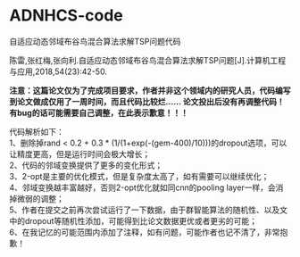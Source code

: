 # ADNHCS-code

自适应动态邻域布谷鸟混合算法求解TSP问题代码

陈雷,张红梅,张向利.自适应动态邻域布谷鸟混合算法求解TSP问题[J].计算机工程与应用,2018,54(23):42-50.


**注意：这篇论文仅为了完成项目要求，作者并非这个领域内的研究人员，代码编写到论文做成仅用了一周时间，而且代码比较烂……
论文投出后没有再调整代码！有bug的话可能需要自己调整，在此表示歉意！！！**


代码解析如下：  
1、删除掉rand < 0.2 + 0.3 * (1/(1+exp(-(gem-400)/10)))的dropout选项，可以让精度更高，但是运行时间会极大增长；  
2、代码的邻域变换提供了更多的变化形式；  
3、2-opt是主要的优化模式，但是复杂度太高了，如有需要可以继续优化；  
4、邻域变换越丰富越好，否则2-opt优化就如同cnn的pooling layer一样，会消掉微弱的调整；  
5、作者在提交之前再次尝试运行了一下数据，由于群智能算法的随机性、以及文中的dropout等随机性添加，可能得到比论文数据更优或者更劣的可能；  
6、在我记忆的可能范围内添加了注释，如有问题，可能作者也记不清了，非常抱歉！

